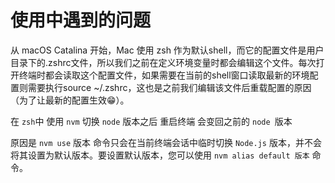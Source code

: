 # 使用中遇到的问题


从 macOS Catalina 开始，Mac 使用 zsh 作为默认shell，而它的配置文件是用户目录下的.zshrc文件，所以我们之前在定义环境变量时都会编辑这个文件。每次打开终端时都会读取这个配置文件，如果需要在当前的shell窗口读取最新的环境配置则需要执行source ~/.zshrc，这也是之前我们编辑该文件后重载配置的原因（为了让最新的配置生效😁）。


在 `zsh`中 使用 `nvm` 切换 `node` 版本之后 重启终端 会变回之前的 `node `版本

原因是 `nvm use` 版本 命令只会在当前终端会话中临时切换 `Node.js` 版本，并不会将其设置为默认版本。要设置默认版本，您可以使用 `nvm alias default 版本` 命令。

